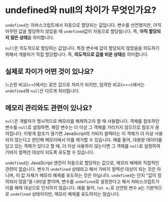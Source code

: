 # undefined와 null의 차이가 무엇인가요?

`undefined`는 자바스크립트에서 자동으로 할당되는 값입니다. 변수를 선언했지만, 아직 아무런 값을 할당하지 않았을 때 `undefined`값이 자동으로 할당됩니다. 즉, **아직 할당되지 않은 상태**를 의미합니다.

`null`은 의도적으로 할당하는 값입니다. 특정 변수에 값이 할당되지 않았음을 의도하기 위해서 개발자가 직접 할당합니다. 즉, **의도적으로 값을 비운 상태**를 의미합니다.

## 실제로 차이가 어떤 것이 있나요?

느슨한 비교(==)에서는 같은 값으로 처리가 되지만, 엄격한 비교(===)에서는 `undefined`와 `null`은 다르게 처리됩니다.

## 메모리 관리와도 관련이 있나요?

`null`은 개발자가 명시적으로 메모리를 해제하고자 할 때 사용합니다. 객체를 참조하던 변수를 `null`로 설정하면, 해당 변수는 더 이상 그 객체를 가리키지 않으므로 참조가 끊어집니다. 이렇게 참조가 끊기면 JavaScript의 가비지 컬렉터는 이 객체가 더 이상 사용되지 않는다고 판단해 메모리에서 이를 제거할 수 있습니다. 예를 들어, 대용량 데이터를 담고 있는 객체가 있다고 할 때, 더 이상 사용하지 않는다면 그 객체를 `null`로 설정하여 가비지 컬렉션 대상이 되도록 유도할 수 있습니다.

`undefined`는 JavaScript 엔진이 자동으로 할당하는 값으로, 메모리 해제와 직접적인 관련이 없습니다. 변수가 `undefined` 상태라고 해서 가비지 컬렉션 대상이 되는 것은 아니며, 이 값 자체가 메모리 해제를 유도하는 것은 아닙니다. `undefined`는 단지 "값이 정의되지 않음"을 나타낼 뿐이며, 변수를 `undefined`로 설정한다고 해서 자바스크립트가 이를 해제 대상으로 인식하지 않습니다. 예를 들어, `let a;`로 선언된 변수 a는 기본적으로 `undefined` 상태이지만, 메모리 해제를 유도하지는 않습니다.
